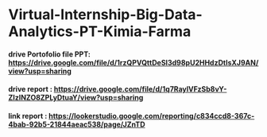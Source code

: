 # Virtual-Internship-Big-Data-Analytics-PT-Kimia-Farma

#### drive Portofolio file PPT: https://drive.google.com/file/d/1rzQPVQttDeSI3d98pU2HHdzDtIsXJ9AN/view?usp=sharing
#### drive report : https://drive.google.com/file/d/1q7RaylVFzSb8vY-ZIzINZO8ZPLyDtuaY/view?usp=sharing
#### link report : https://lookerstudio.google.com/reporting/c834ccd8-367c-4bab-92b5-21844aeac538/page/JZnTD

